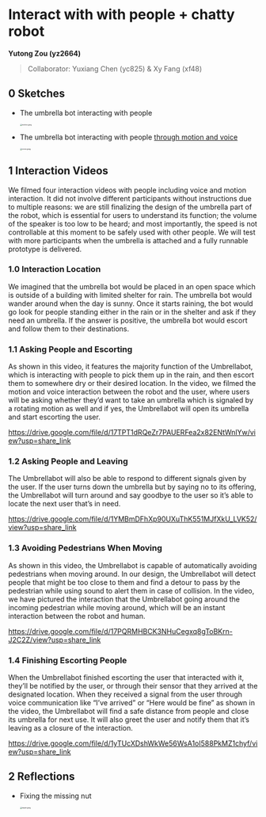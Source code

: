 # Interact with with people + chatty robot

**Yutong Zou (yz2664)**

>   Collaborator: Yuxiang Chen (yc825) & Xy Fang (xf48)



## 0 Sketches

*   The umbrella bot interacting with people

    <img src="https://s2.loli.net/2023/04/11/cOFVmsdbZzxQ6u8.jpg" alt="motion.jpeg" style="zoom:25%;" />

*   The umbrella bot interacting with people <u>through motion and voice</u>

    <img src="https://s2.loli.net/2023/04/11/xHEhi2sG9c1pgQL.jpg" alt="voice.jpeg" style="zoom:25%;" />



## 1 Interaction Videos

We filmed four interaction videos with people including voice and motion interaction. It did not involve different participants without instructions due to multiple reasons: we are still finalizing the design of the umbrella part of the robot, which is essential for users to understand its function; the volume of the speaker is too low to be heard; and most importantly, the speed is not controllable at this moment to be safely used with other people. We will test with more participants when the umbrella is attached and a fully runnable prototype is delivered. 

### 1.0 Interaction Location

We imagined that the umbrella bot would be placed in an open space which is outside of a building with limited shelter for rain. The umbrella bot would wander around when the day is sunny. Once it starts raining, the bot would go look for people standing either in the rain or in the shelter and ask if they need an umbrella. If the answer is positive, the umbrella bot would escort and follow them to their destinations.

### 1.1 Asking People and Escorting

As shown in this video, it features the majority function of the Umbrellabot, which is interacting with people to pick them up in the rain, and then escort them to somewhere dry or their desired location. In the video, we filmed the motion and voice interaction between the robot and the user, where users will be asking whether they’d want to take an umbrella which is signaled by a rotating motion as well and if yes, the Umbrellabot will open its umbrella and start escorting the user. 

https://drive.google.com/file/d/17TPT1dRQeZr7PAUERFea2x82ENtWnlYw/view?usp=share_link

### 1.2 Asking People and Leaving

The Umbrellabot will also be able to respond to different signals given by the user. If the user turns down the umbrella but by saying no to its offering, the Umbrellabot will turn around and say goodbye to the user so it’s able to locate the next user that’s in need. 

https://drive.google.com/file/d/1YMBmDFhXp90UXuThK551MJfXkU_LVK52/view?usp=share_link

### 1.3 Avoiding Pedestrians When Moving

As shown in this video, the Umbrellabot is capable of automatically avoiding pedestrians when moving around. In our design, the Umbrellabot will detect people that might be too close to them and find a detour to pass by the pedestrian while using sound to alert them in case of collision. In the video, we have pictured the interaction that the Umbrellabot going around the incoming pedestrian while moving around, which will be an instant interaction between the robot and human. 

https://drive.google.com/file/d/17PQRMHBCK3NHuCegxq8gToBKrn-J2C2Z/view?usp=share_link

### 1.4 Finishing Escorting People

When the Umbrellabot finished escorting the user that interacted with it, they’ll be notified by the user, or through their sensor that they arrived at the designated location. When they received a signal from the user through voice communication like “I’ve arrived” or “Here would be fine” as shown in the video, the Umbrellabot will find a safe distance from people and close its umbrella for next use. It will also greet the user and notify them that it’s leaving as a closure of the interaction. 

https://drive.google.com/file/d/1yTUcXDshWkWe56WsA1oI588PkMZ1chyf/view?usp=share_link



## 2 Reflections

*   Fixing the missing nut

    <img src="https://s2.loli.net/2023/04/11/5SKOXqYVH4EsR1f.jpg" alt="repair.jpeg" style="zoom:25%;" />